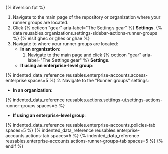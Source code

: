 {% ifversion fpt %}
1. Navigate to the main page of the repository or organization where your runner groups are located.
2. Click {% octicon "gear" aria-label="The Settings gear" %} **Settings**.
{% data reusables.organizations.settings-sidebar-actions-runner-groups %}
{% elsif ghec or ghes or ghae %}
1. Navigate to where your runner groups are located:
   * **In an organization**:
      1. Navigate to the main page and click {% octicon "gear" aria-label="The Settings gear" %} **Settings**.
   * **If using an enterprise-level group**:

{% indented_data_reference reusables.enterprise-accounts.access-enterprise spaces=5 %}
2. Navigate to the "Runner groups" settings:
   * **In an organization**:

{% indented_data_reference reusables.actions.settings-ui.settings-actions-runner-groups spaces=5 %}
   * **If using an enterprise-level group**:

{% indented_data_reference reusables.enterprise-accounts.policies-tab spaces=5 %}
{% indented_data_reference reusables.enterprise-accounts.actions-tab spaces=5 %}
{% indented_data_reference reusables.enterprise-accounts.actions-runner-groups-tab spaces=5 %}
{% endif %}
